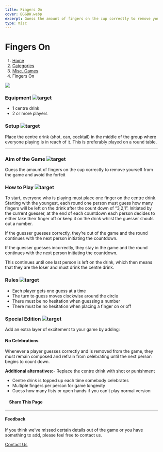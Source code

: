 ```yaml
---
title: Fingers On
cover: BGGBW.webp
excerpt: Guess the amount of fingers on the cup correctly to remove yourself from the game and avoid the forfeit
type: misc
---
```


# Fingers On

1.  [Home](/)
2.  [Categories](GameCategories)
3.  [Misc. Games](GameCategories/MiscGames)
4.  Fingers On

![](images/fingerson.webp)

### Equipment ![target](images/liquor.webp)

-   1 centre drink
-   2 or more players

### Setup ![target](images/settings.webp)

Place the centre drink (shot, can, cocktail) in the middle of the group where everyone playing is in reach of it. This is preferably played on a round table.

* * *

### Aim of the Game ![target](images/target.webp)

Guess the amount of fingers on the cup correctly to remove yourself from the game and avoid the forfeit

### How to Play ![target](images/question.webp)

To start, everyone who is playing must place one finger on the centre drink. Starting with the youngest, each round one person must guess how many fingers will be left on the drink after the count down of “3,2,1”. Initiated by the current guesser, at the end of each countdown each person decides to either take their finger off or keep it on the drink whilst the guesser shouts out a number.

If the guesser guesses correctly, they’re out of the game and the round continues with the next person initiating the countdown.

If the guesser guesses incorrectly, they stay in the game and the round continues with the next person initiating the countdown.

This continues until one last person is left on the drink, which then means that they are the loser and must drink the centre drink.

### Rules ![target](images/rules.webp)

-   Each player gets one guess at a time
-   The turn to guess moves clockwise around the circle
-   There must be no hesitation when guessing a number
-   There must be no hesitation when placing a finger on or off

### Special Edition ![target](images/special.webp)

Add an extra layer of excitement to your game by adding:

#### **No Celebrations**

Whenever a player guesses correctly and is removed from the game, they must remain composed and refrain from celebrating until the next person begins to count down.

**Additional alternatives:**-   Replace the centre drink with shot or punishment
-   Centre drink is topped up each time somebody celebrates
-   Multiple fingers per person for game longevity
-   Guess how many fists or open hands if you can't play normal version

####     Share This Page

[](https://www.facebook.com/sharer/sharer.php?u=beergogglegames.co.uk/GameCategories/MiscGames/fingerson)[](https://www.instagram.com/direct/new/)[](https://twitter.com/intent/tweet?url=beergogglegames.co.uk/GameCategories/MiscGames/fingerson)

* * *

#### Feedback

If you think we've missed certain details out of the game or you have something to add, please feel free to contact us.

  
  
  
[Contact Us](contact)
